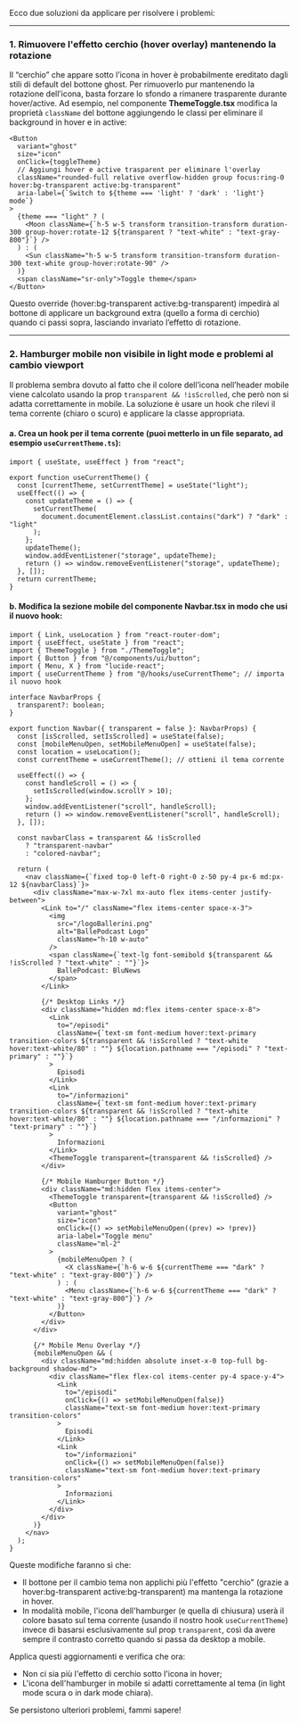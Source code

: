 Ecco due soluzioni da applicare per risolvere i problemi:

---

### 1. Rimuovere l'effetto cerchio (hover overlay) mantenendo la rotazione

Il “cerchio” che appare sotto l’icona in hover è probabilmente ereditato dagli stili di default del bottone ghost. Per rimuoverlo pur mantenendo la rotazione dell’icona, basta forzare lo sfondo a rimanere trasparente durante hover/active. Ad esempio, nel componente **ThemeToggle.tsx** modifica la proprietà `className` del bottone aggiungendo le classi per eliminare il background in hover e in active:

```tsx
<Button 
  variant="ghost" 
  size="icon" 
  onClick={toggleTheme}
  // Aggiungi hover e active trasparent per eliminare l'overlay
  className="rounded-full relative overflow-hidden group focus:ring-0 hover:bg-transparent active:bg-transparent"
  aria-label={`Switch to ${theme === 'light' ? 'dark' : 'light'} mode`}
>
  {theme === "light" ? (
    <Moon className={`h-5 w-5 transform transition-transform duration-300 group-hover:rotate-12 ${transparent ? "text-white" : "text-gray-800"}`} />
  ) : (
    <Sun className="h-5 w-5 transform transition-transform duration-300 text-white group-hover:rotate-90" />
  )}
  <span className="sr-only">Toggle theme</span>
</Button>
```

Questo override (hover:bg-transparent active:bg-transparent) impedirà al bottone di applicare un background extra (quello a forma di cerchio) quando ci passi sopra, lasciando invariato l’effetto di rotazione.

---

### 2. Hamburger mobile non visibile in light mode e problemi al cambio viewport

Il problema sembra dovuto al fatto che il colore dell’icona nell’header mobile viene calcolato usando la prop `transparent && !isScrolled`, che però non si adatta correttamente in mobile. La soluzione è usare un hook che rilevi il tema corrente (chiaro o scuro) e applicare la classe appropriata.

#### a. Crea un hook per il tema corrente (puoi metterlo in un file separato, ad esempio `useCurrentTheme.ts`):

```tsx
import { useState, useEffect } from "react";

export function useCurrentTheme() {
  const [currentTheme, setCurrentTheme] = useState("light");
  useEffect(() => {
    const updateTheme = () => {
      setCurrentTheme(
        document.documentElement.classList.contains("dark") ? "dark" : "light"
      );
    };
    updateTheme();
    window.addEventListener("storage", updateTheme);
    return () => window.removeEventListener("storage", updateTheme);
  }, []);
  return currentTheme;
}
```

#### b. Modifica la sezione mobile del componente **Navbar.tsx** in modo che usi il nuovo hook:

```tsx
import { Link, useLocation } from "react-router-dom";
import { useEffect, useState } from "react";
import { ThemeToggle } from "./ThemeToggle";
import { Button } from "@/components/ui/button";
import { Menu, X } from "lucide-react";
import { useCurrentTheme } from "@/hooks/useCurrentTheme"; // importa il nuovo hook

interface NavbarProps {
  transparent?: boolean;
}

export function Navbar({ transparent = false }: NavbarProps) {
  const [isScrolled, setIsScrolled] = useState(false);
  const [mobileMenuOpen, setMobileMenuOpen] = useState(false);
  const location = useLocation();
  const currentTheme = useCurrentTheme(); // ottieni il tema corrente

  useEffect(() => {
    const handleScroll = () => {
      setIsScrolled(window.scrollY > 10);
    };
    window.addEventListener("scroll", handleScroll);
    return () => window.removeEventListener("scroll", handleScroll);
  }, []);

  const navbarClass = transparent && !isScrolled 
    ? "transparent-navbar" 
    : "colored-navbar";

  return (
    <nav className={`fixed top-0 left-0 right-0 z-50 py-4 px-6 md:px-12 ${navbarClass}`}>
      <div className="max-w-7xl mx-auto flex items-center justify-between">
        <Link to="/" className="flex items-center space-x-3">
          <img 
            src="/logoBallerini.png" 
            alt="BallePodcast Logo" 
            className="h-10 w-auto"
          />
          <span className={`text-lg font-semibold ${transparent && !isScrolled ? "text-white" : ""}`}>
            BallePodcast: BluNews
          </span>
        </Link>

        {/* Desktop Links */}
        <div className="hidden md:flex items-center space-x-8">
          <Link 
            to="/episodi" 
            className={`text-sm font-medium hover:text-primary transition-colors ${transparent && !isScrolled ? "text-white hover:text-white/80" : ""} ${location.pathname === "/episodi" ? "text-primary" : ""}`}
          >
            Episodi
          </Link>
          <Link 
            to="/informazioni" 
            className={`text-sm font-medium hover:text-primary transition-colors ${transparent && !isScrolled ? "text-white hover:text-white/80" : ""} ${location.pathname === "/informazioni" ? "text-primary" : ""}`}
          >
            Informazioni
          </Link>
          <ThemeToggle transparent={transparent && !isScrolled} />
        </div>

        {/* Mobile Hamburger Button */}
        <div className="md:hidden flex items-center">
          <ThemeToggle transparent={transparent && !isScrolled} />
          <Button
            variant="ghost"
            size="icon"
            onClick={() => setMobileMenuOpen((prev) => !prev)}
            aria-label="Toggle menu"
            className="ml-2"
          >
            {mobileMenuOpen ? (
              <X className={`h-6 w-6 ${currentTheme === "dark" ? "text-white" : "text-gray-800"}`} />
            ) : (
              <Menu className={`h-6 w-6 ${currentTheme === "dark" ? "text-white" : "text-gray-800"}`} />
            )}
          </Button>
        </div>
      </div>

      {/* Mobile Menu Overlay */}
      {mobileMenuOpen && (
        <div className="md:hidden absolute inset-x-0 top-full bg-background shadow-md">
          <div className="flex flex-col items-center py-4 space-y-4">
            <Link 
              to="/episodi" 
              onClick={() => setMobileMenuOpen(false)}
              className="text-sm font-medium hover:text-primary transition-colors"
            >
              Episodi
            </Link>
            <Link 
              to="/informazioni" 
              onClick={() => setMobileMenuOpen(false)}
              className="text-sm font-medium hover:text-primary transition-colors"
            >
              Informazioni
            </Link>
          </div>
        </div>
      )}
    </nav>
  );
}
```

Queste modifiche faranno sì che:
- Il bottone per il cambio tema non applichi più l'effetto "cerchio" (grazie a hover:bg-transparent active:bg-transparent) ma mantenga la rotazione in hover.
- In modalità mobile, l'icona dell'hamburger (e quella di chiusura) userà il colore basato sul tema corrente (usando il nostro hook `useCurrentTheme`) invece di basarsi esclusivamente sul prop `transparent`, così da avere sempre il contrasto corretto quando si passa da desktop a mobile.

Applica questi aggiornamenti e verifica che ora:
- Non ci sia più l'effetto di cerchio sotto l'icona in hover;
- L'icona dell'hamburger in mobile si adatti correttamente al tema (in light mode scura o in dark mode chiara).

Se persistono ulteriori problemi, fammi sapere!